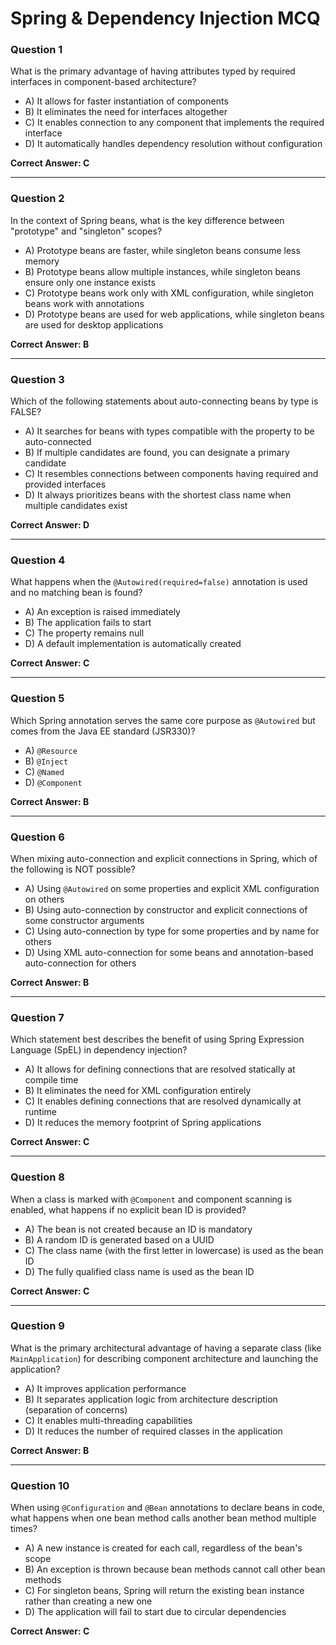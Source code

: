 # Spring & Dependency Injection MCQ

### Question 1

What is the primary advantage of having attributes typed by required interfaces in component-based architecture?

- A) It allows for faster instantiation of components
- B) It eliminates the need for interfaces altogether
- C) It enables connection to any component that implements the required interface
- D) It automatically handles dependency resolution without configuration

**Correct Answer: C**

---

### Question 2

In the context of Spring beans, what is the key difference between "prototype" and "singleton" scopes?

- A) Prototype beans are faster, while singleton beans consume less memory
- B) Prototype beans allow multiple instances, while singleton beans ensure only one instance exists
- C) Prototype beans work only with XML configuration, while singleton beans work with annotations
- D) Prototype beans are used for web applications, while singleton beans are used for desktop applications

**Correct Answer: B**

---

### Question 3

Which of the following statements about auto-connecting beans by type is FALSE?

- A) It searches for beans with types compatible with the property to be auto-connected
- B) If multiple candidates are found, you can designate a primary candidate
- C) It resembles connections between components having required and provided interfaces
- D) It always prioritizes beans with the shortest class name when multiple candidates exist

**Correct Answer: D**

---

### Question 4

What happens when the `@Autowired(required=false)` annotation is used and no matching bean is found?

- A) An exception is raised immediately
- B) The application fails to start
- C) The property remains null
- D) A default implementation is automatically created

**Correct Answer: C**

---

### Question 5

Which Spring annotation serves the same core purpose as `@Autowired` but comes from the Java EE standard (JSR330)?

- A) `@Resource`
- B) `@Inject`
- C) `@Named`
- D) `@Component`

**Correct Answer: B**

---

### Question 6

When mixing auto-connection and explicit connections in Spring, which of the following is NOT possible?

- A) Using `@Autowired` on some properties and explicit XML configuration on others
- B) Using auto-connection by constructor and explicit connections of some constructor arguments
- C) Using auto-connection by type for some properties and by name for others
- D) Using XML auto-connection for some beans and annotation-based auto-connection for others

**Correct Answer: B**

---

### Question 7

Which statement best describes the benefit of using Spring Expression Language (SpEL) in dependency injection?

- A) It allows for defining connections that are resolved statically at compile time
- B) It eliminates the need for XML configuration entirely
- C) It enables defining connections that are resolved dynamically at runtime
- D) It reduces the memory footprint of Spring applications

**Correct Answer: C**

---

### Question 8

When a class is marked with `@Component` and component scanning is enabled, what happens if no explicit bean ID is provided?

- A) The bean is not created because an ID is mandatory
- B) A random ID is generated based on a UUID
- C) The class name (with the first letter in lowercase) is used as the bean ID
- D) The fully qualified class name is used as the bean ID

**Correct Answer: C**

---

### Question 9

What is the primary architectural advantage of having a separate class (like `MainApplication`) for describing component architecture and launching the application?

- A) It improves application performance
- B) It separates application logic from architecture description (separation of concerns)
- C) It enables multi-threading capabilities
- D) It reduces the number of required classes in the application

**Correct Answer: B**

---

### Question 10

When using `@Configuration` and `@Bean` annotations to declare beans in code, what happens when one bean method calls another bean method multiple times?

- A) A new instance is created for each call, regardless of the bean's scope
- B) An exception is thrown because bean methods cannot call other bean methods
- C) For singleton beans, Spring will return the existing bean instance rather than creating a new one
- D) The application will fail to start due to circular dependencies

**Correct Answer: C**
